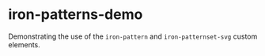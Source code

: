 # iron-patterns-demo
Demonstrating the use of the `iron-pattern` and `iron-patternset-svg` custom elements.
